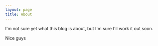 ```yaml
---
layout: page
title: About
---
```


I'm not sure yet what this blog is about, but I'm sure I'll work it out soon.

Nice guys